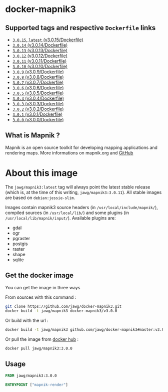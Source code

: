 # docker-mapnik3

## Supported tags and respective `Dockerfile` links

-   [`3.0.15`, `latest` (v3.0.15/Dockerfile)](https://github.com/jawg/docker-mapnik3/tree/master/v3.0.15)
-   [`3.0.14` (v3.0.14/Dockerfile)](https://github.com/jawg/docker-mapnik3/tree/master/v3.0.14)
-   [`3.0.13` (v3.0.13/Dockerfile)](https://github.com/jawg/docker-mapnik3/tree/master/v3.0.13)
-   [`3.0.12` (v3.0.12/Dockerfile)](https://github.com/jawg/docker-mapnik3/tree/master/v3.0.12)
-   [`3.0.11` (v3.0.11/Dockerfile)](https://github.com/jawg/docker-mapnik3/tree/master/v3.0.11)
-   [`3.0.10` (v3.0.10/Dockerfile)](https://github.com/jawg/docker-mapnik3/tree/master/v3.0.10)
-   [`3.0.9` (v3.0.9/Dockerfile)](https://github.com/jawg/docker-mapnik3/tree/master/v3.0.9)
-   [`3.0.8` (v3.0.8/Dockerfile)](https://github.com/jawg/docker-mapnik3/tree/master/v3.0.8)
-   [`3.0.7` (v3.0.7/Dockerfile)](https://github.com/jawg/docker-mapnik3/tree/master/v3.0.7)
-   [`3.0.6` (v3.0.6/Dockerfile)](https://github.com/jawg/docker-mapnik3/tree/master/v3.0.6)
-   [`3.0.5` (v3.0.5/Dockerfile)](https://github.com/jawg/docker-mapnik3/tree/master/v3.0.5)
-   [`3.0.4` (v3.0.4/Dockerfile)](https://github.com/jawg/docker-mapnik3/tree/master/v3.0.4)
-   [`3.0.3` (v3.0.3/Dockerfile)](https://github.com/jawg/docker-mapnik3/tree/master/v3.0.3)
-   [`3.0.2` (v3.0.2/Dockerfile)](https://github.com/jawg/docker-mapnik3/tree/master/v3.0.2)
-   [`3.0.1` (v3.0.1/Dockerfile)](https://github.com/jawg/docker-mapnik3/tree/master/v3.0.1)
-   [`3.0.0` (v3.0.0/Dockerfile)](https://github.com/jawg/docker-mapnik3/tree/master/v3.0.0)

## What is Mapnik ?

Mapnik is an open source toolkit for developing mapping applications and rendering maps.
More informations on mapnik.org and [GitHub](https://github.com/mapnik/mapnik)

# About this image

The `jawg/mapnik3:latest` tag will always point the latest stable release (which is, at the time of this writing, `jawg/mapnik3:3.0.11`).
All stable images are based on `debian:jessie-slim`.

Images contain mapnik3 source headers (in `/usr/local/include/mapnik/`), compiled sources (in `/usr/local/lib/`) and some plugins (in `/usr/local/lib/mapnik/input/`).
Available plugins are:

-   gdal
-   ogr
-   pgraster
-   postgis
-   raster
-   shape
-   sqlite

## Get the docker image

You can get the image in three ways

From sources with this command :

```sh
git clone https://github.com/jawg/docker-mapnik3.git
docker build -t jawg/mapnik3 docker-mapnik3/v3.0.0
```

Or build with the url :

```sh
docker build -t jawg/mapnik3 github.com/jawg/docker-mapnik3#master:v3.0.0
```

Or pull the image from [docker hub](https://hub.docker.com/r/jawg/mapnik3/) :

```sh
docker pull jawg/mapnik3:3.0.0
```

## Usage

```Dockerfile
FROM jawg/mapnik3:3.0.0

ENTRYPOINT ["mapnik-render"]
```
